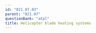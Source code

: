 ```yaml
---
id: "021.07.03"
parent: "021.07"
questionBank: "atpl"
title: Helicopter blade heating systems
---
```

